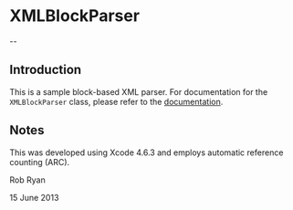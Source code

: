 # XMLBlockParser

--

## Introduction

This is a sample block-based XML parser. For documentation for the `XMLBlockParser` class, please refer to the [documentation](http://robertmryan.github.io/xmlblockparser/Classes/XMLBlockParser.html).

## Notes

This was developed using Xcode 4.6.3 and employs automatic reference counting (ARC).

Rob Ryan

15 June 2013
